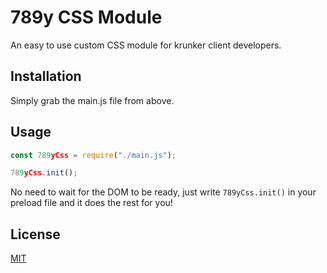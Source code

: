 # 789y CSS Module

An easy to use custom CSS module for krunker client developers.

## Installation

Simply grab the main.js file from above.

## Usage

```JavaScript
const 789yCss = require("./main.js");

789yCss.init();
```
No need to wait for the DOM to be ready, just write `789yCss.init()` in your preload file and it does the rest for you!


## License
[MIT](https://choosealicense.com/licenses/mit/)
